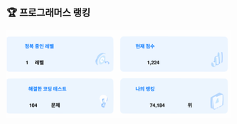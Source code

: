 ## 🏆 프로그래머스 랭킹

![Programmers Rank](https://raw.githubusercontent.com/kdh044/github-programmers-rank/master/lib/result.svg)
